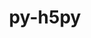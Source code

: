 ---
title: "py-h5py"
layout: cache
categories: [package, develop-2024-03-17]
meta: {"versions": ["3.10.0"], "compilers": ["apple-clang@=15.0.0", "cce@=15.0.1", "gcc@=11.1.0", "gcc@=11.4.0", "gcc@=9.4.0", "oneapi@=2024.0.0"], "oss": ["rhel8", "ubuntu20.04", "ubuntu22.04", "ventura"], "platforms": ["darwin", "linux"], "targets": ["aarch64", "neoverse_v1", "neoverse_v2", "ppc64le", "x86_64_v3", "zen4"], "stacks": ["data-vis-sdk", "e4s", "e4s-cray-rhel", "e4s-neoverse-v2", "e4s-neoverse_v1", "e4s-oneapi", "e4s-power", "ml-darwin-aarch64-mps", "ml-linux-x86_64-cpu", "ml-linux-x86_64-cuda", "ml-linux-x86_64-rocm", "root"], "num_specs": 25, "num_specs_by_stack": {"root": 25, "ml-darwin-aarch64-mps": 1, "e4s-cray-rhel": 2, "e4s-power": 2, "data-vis-sdk": 2, "e4s-neoverse_v1": 4, "e4s-neoverse-v2": 4, "e4s": 4, "ml-linux-x86_64-cuda": 2, "ml-linux-x86_64-cpu": 2, "ml-linux-x86_64-rocm": 1, "e4s-oneapi": 2}}
spec_details: [{"hash": "2s6zev42by5mu7gzoynpb7zmb7ivfcwk", "compiler": "apple-clang@=15.0.0", "versions": ["3.10.0"], "os": "ventura", "platform": "darwin", "target": "aarch64", "variants": ["build_system=python_pip", "+mpi"], "stacks": ["root", "ml-darwin-aarch64-mps"], "size": "-", "tarball": "https://binaries.spack.io/releases/develop-2024-03-17/build_cache/darwin-ventura-aarch64/apple-clang-15.0.0/py-h5py-3.10.0/darwin-ventura-aarch64-apple-clang-15.0.0-py-h5py-3.10.0-2s6zev42by5mu7gzoynpb7zmb7ivfcwk.spack"}, {"hash": "fmn2tn2kvxwjeqb7rrvicztdzct7qzhy", "compiler": "cce@=15.0.1", "versions": ["3.10.0"], "os": "rhel8", "platform": "linux", "target": "zen4", "variants": ["build_system=python_pip", "~mpi"], "stacks": ["root", "e4s-cray-rhel"], "size": "-", "tarball": "https://binaries.spack.io/releases/develop-2024-03-17/build_cache/linux-rhel8-zen4/cce-15.0.1/py-h5py-3.10.0/linux-rhel8-zen4-cce-15.0.1-py-h5py-3.10.0-fmn2tn2kvxwjeqb7rrvicztdzct7qzhy.spack"}, {"hash": "wwoe36zdz3gb643xf5bzb4lzkadbweig", "compiler": "cce@=15.0.1", "versions": ["3.10.0"], "os": "rhel8", "platform": "linux", "target": "zen4", "variants": ["build_system=python_pip", "+mpi"], "stacks": ["root", "e4s-cray-rhel"], "size": "-", "tarball": "https://binaries.spack.io/releases/develop-2024-03-17/build_cache/linux-rhel8-zen4/cce-15.0.1/py-h5py-3.10.0/linux-rhel8-zen4-cce-15.0.1-py-h5py-3.10.0-wwoe36zdz3gb643xf5bzb4lzkadbweig.spack"}, {"hash": "vnkacnucekprvevcn23wv3qfc7t76azz", "compiler": "gcc@=9.4.0", "versions": ["3.10.0"], "os": "ubuntu20.04", "platform": "linux", "target": "ppc64le", "variants": ["build_system=python_pip", "+mpi"], "stacks": ["e4s-power", "root"], "size": "-", "tarball": "https://binaries.spack.io/releases/develop-2024-03-17/build_cache/linux-ubuntu20.04-ppc64le/gcc-9.4.0/py-h5py-3.10.0/linux-ubuntu20.04-ppc64le-gcc-9.4.0-py-h5py-3.10.0-vnkacnucekprvevcn23wv3qfc7t76azz.spack"}, {"hash": "mctoxyyq27u3lr73sny7d6ii3v43zjcn", "compiler": "gcc@=9.4.0", "versions": ["3.10.0"], "os": "ubuntu20.04", "platform": "linux", "target": "ppc64le", "variants": ["build_system=python_pip", "+mpi"], "stacks": ["e4s-power", "root"], "size": "-", "tarball": "https://binaries.spack.io/releases/develop-2024-03-17/build_cache/linux-ubuntu20.04-ppc64le/gcc-9.4.0/py-h5py-3.10.0/linux-ubuntu20.04-ppc64le-gcc-9.4.0-py-h5py-3.10.0-mctoxyyq27u3lr73sny7d6ii3v43zjcn.spack"}, {"hash": "fv37xbh4cqzqvynrpna62rer2ypt74er", "compiler": "gcc@=11.1.0", "versions": ["3.10.0"], "os": "ubuntu20.04", "platform": "linux", "target": "x86_64_v3", "variants": ["build_system=python_pip", "+mpi"], "stacks": ["root", "data-vis-sdk"], "size": "-", "tarball": "https://binaries.spack.io/releases/develop-2024-03-17/build_cache/linux-ubuntu20.04-x86_64_v3/gcc-11.1.0/py-h5py-3.10.0/linux-ubuntu20.04-x86_64_v3-gcc-11.1.0-py-h5py-3.10.0-fv37xbh4cqzqvynrpna62rer2ypt74er.spack"}, {"hash": "oqzit3hrptlel6ghh37vsdleqwxhgfju", "compiler": "gcc@=11.1.0", "versions": ["3.10.0"], "os": "ubuntu20.04", "platform": "linux", "target": "x86_64_v3", "variants": ["build_system=python_pip", "+mpi"], "stacks": ["root", "data-vis-sdk"], "size": "-", "tarball": "https://binaries.spack.io/releases/develop-2024-03-17/build_cache/linux-ubuntu20.04-x86_64_v3/gcc-11.1.0/py-h5py-3.10.0/linux-ubuntu20.04-x86_64_v3-gcc-11.1.0-py-h5py-3.10.0-oqzit3hrptlel6ghh37vsdleqwxhgfju.spack"}, {"hash": "q6haleoe7fm5nmt6w3tja2f3vfaocqto", "compiler": "gcc@=11.4.0", "versions": ["3.10.0"], "os": "ubuntu22.04", "platform": "linux", "target": "neoverse_v1", "variants": ["build_system=python_pip", "+mpi"], "stacks": ["e4s-neoverse_v1", "root"], "size": "-", "tarball": "https://binaries.spack.io/releases/develop-2024-03-17/build_cache/linux-ubuntu22.04-neoverse_v1/gcc-11.4.0/py-h5py-3.10.0/linux-ubuntu22.04-neoverse_v1-gcc-11.4.0-py-h5py-3.10.0-q6haleoe7fm5nmt6w3tja2f3vfaocqto.spack"}, {"hash": "uqmp3kqqginvfa4wqfacmjwulnmhtfje", "compiler": "gcc@=11.4.0", "versions": ["3.10.0"], "os": "ubuntu22.04", "platform": "linux", "target": "neoverse_v1", "variants": ["build_system=python_pip", "+mpi"], "stacks": ["e4s-neoverse_v1", "root"], "size": "-", "tarball": "https://binaries.spack.io/releases/develop-2024-03-17/build_cache/linux-ubuntu22.04-neoverse_v1/gcc-11.4.0/py-h5py-3.10.0/linux-ubuntu22.04-neoverse_v1-gcc-11.4.0-py-h5py-3.10.0-uqmp3kqqginvfa4wqfacmjwulnmhtfje.spack"}, {"hash": "3jz3wnsbkx4iopabi6ecjzhqhbr2ntw7", "compiler": "gcc@=11.4.0", "versions": ["3.10.0"], "os": "ubuntu22.04", "platform": "linux", "target": "neoverse_v1", "variants": ["build_system=python_pip", "+mpi"], "stacks": ["e4s-neoverse_v1", "root"], "size": "-", "tarball": "https://binaries.spack.io/releases/develop-2024-03-17/build_cache/linux-ubuntu22.04-neoverse_v1/gcc-11.4.0/py-h5py-3.10.0/linux-ubuntu22.04-neoverse_v1-gcc-11.4.0-py-h5py-3.10.0-3jz3wnsbkx4iopabi6ecjzhqhbr2ntw7.spack"}, {"hash": "oxpo6l75cdbb25xjqqafzrfkjrxg2e24", "compiler": "gcc@=11.4.0", "versions": ["3.10.0"], "os": "ubuntu22.04", "platform": "linux", "target": "neoverse_v1", "variants": ["build_system=python_pip", "+mpi"], "stacks": ["e4s-neoverse_v1", "root"], "size": "-", "tarball": "https://binaries.spack.io/releases/develop-2024-03-17/build_cache/linux-ubuntu22.04-neoverse_v1/gcc-11.4.0/py-h5py-3.10.0/linux-ubuntu22.04-neoverse_v1-gcc-11.4.0-py-h5py-3.10.0-oxpo6l75cdbb25xjqqafzrfkjrxg2e24.spack"}, {"hash": "wcxnqrncnaiqzy4fsmo2fugil6kkokxg", "compiler": "gcc@=11.4.0", "versions": ["3.10.0"], "os": "ubuntu22.04", "platform": "linux", "target": "neoverse_v2", "variants": ["build_system=python_pip", "+mpi"], "stacks": ["e4s-neoverse-v2", "root"], "size": "-", "tarball": "https://binaries.spack.io/releases/develop-2024-03-17/build_cache/linux-ubuntu22.04-neoverse_v2/gcc-11.4.0/py-h5py-3.10.0/linux-ubuntu22.04-neoverse_v2-gcc-11.4.0-py-h5py-3.10.0-wcxnqrncnaiqzy4fsmo2fugil6kkokxg.spack"}, {"hash": "k75wda5s6ugti3gkuzet2jln6cloftgg", "compiler": "gcc@=11.4.0", "versions": ["3.10.0"], "os": "ubuntu22.04", "platform": "linux", "target": "neoverse_v2", "variants": ["build_system=python_pip", "+mpi"], "stacks": ["e4s-neoverse-v2", "root"], "size": "-", "tarball": "https://binaries.spack.io/releases/develop-2024-03-17/build_cache/linux-ubuntu22.04-neoverse_v2/gcc-11.4.0/py-h5py-3.10.0/linux-ubuntu22.04-neoverse_v2-gcc-11.4.0-py-h5py-3.10.0-k75wda5s6ugti3gkuzet2jln6cloftgg.spack"}, {"hash": "fstn3wilf3j55sblwkg4jk6otesdjwop", "compiler": "gcc@=11.4.0", "versions": ["3.10.0"], "os": "ubuntu22.04", "platform": "linux", "target": "neoverse_v2", "variants": ["build_system=python_pip", "+mpi"], "stacks": ["e4s-neoverse-v2", "root"], "size": "-", "tarball": "https://binaries.spack.io/releases/develop-2024-03-17/build_cache/linux-ubuntu22.04-neoverse_v2/gcc-11.4.0/py-h5py-3.10.0/linux-ubuntu22.04-neoverse_v2-gcc-11.4.0-py-h5py-3.10.0-fstn3wilf3j55sblwkg4jk6otesdjwop.spack"}, {"hash": "rkdytwpwb6o7z4o5mmarhka5yizzrwa6", "compiler": "gcc@=11.4.0", "versions": ["3.10.0"], "os": "ubuntu22.04", "platform": "linux", "target": "neoverse_v2", "variants": ["build_system=python_pip", "+mpi"], "stacks": ["e4s-neoverse-v2", "root"], "size": "-", "tarball": "https://binaries.spack.io/releases/develop-2024-03-17/build_cache/linux-ubuntu22.04-neoverse_v2/gcc-11.4.0/py-h5py-3.10.0/linux-ubuntu22.04-neoverse_v2-gcc-11.4.0-py-h5py-3.10.0-rkdytwpwb6o7z4o5mmarhka5yizzrwa6.spack"}, {"hash": "c2wf3oxigcoscpyb6pdgcwdoxajku3rn", "compiler": "gcc@=11.4.0", "versions": ["3.10.0"], "os": "ubuntu22.04", "platform": "linux", "target": "x86_64_v3", "variants": ["build_system=python_pip", "+mpi"], "stacks": ["root", "e4s"], "size": "-", "tarball": "https://binaries.spack.io/releases/develop-2024-03-17/build_cache/linux-ubuntu22.04-x86_64_v3/gcc-11.4.0/py-h5py-3.10.0/linux-ubuntu22.04-x86_64_v3-gcc-11.4.0-py-h5py-3.10.0-c2wf3oxigcoscpyb6pdgcwdoxajku3rn.spack"}, {"hash": "66exi6lxqgqvez2qy5nlm562ogkvla5a", "compiler": "gcc@=11.4.0", "versions": ["3.10.0"], "os": "ubuntu22.04", "platform": "linux", "target": "x86_64_v3", "variants": ["build_system=python_pip", "+mpi"], "stacks": ["root", "e4s"], "size": "-", "tarball": "https://binaries.spack.io/releases/develop-2024-03-17/build_cache/linux-ubuntu22.04-x86_64_v3/gcc-11.4.0/py-h5py-3.10.0/linux-ubuntu22.04-x86_64_v3-gcc-11.4.0-py-h5py-3.10.0-66exi6lxqgqvez2qy5nlm562ogkvla5a.spack"}, {"hash": "frrma3tu7jaid7xyoy5sd6qnmzrqapxx", "compiler": "gcc@=11.4.0", "versions": ["3.10.0"], "os": "ubuntu22.04", "platform": "linux", "target": "x86_64_v3", "variants": ["build_system=python_pip", "+mpi"], "stacks": ["root", "ml-linux-x86_64-cuda"], "size": "-", "tarball": "https://binaries.spack.io/releases/develop-2024-03-17/build_cache/linux-ubuntu22.04-x86_64_v3/gcc-11.4.0/py-h5py-3.10.0/linux-ubuntu22.04-x86_64_v3-gcc-11.4.0-py-h5py-3.10.0-frrma3tu7jaid7xyoy5sd6qnmzrqapxx.spack"}, {"hash": "3k3l34p6ri4ig6xyx3xazbqhiyylmu7d", "compiler": "gcc@=11.4.0", "versions": ["3.10.0"], "os": "ubuntu22.04", "platform": "linux", "target": "x86_64_v3", "variants": ["build_system=python_pip", "+mpi"], "stacks": ["root", "e4s"], "size": "-", "tarball": "https://binaries.spack.io/releases/develop-2024-03-17/build_cache/linux-ubuntu22.04-x86_64_v3/gcc-11.4.0/py-h5py-3.10.0/linux-ubuntu22.04-x86_64_v3-gcc-11.4.0-py-h5py-3.10.0-3k3l34p6ri4ig6xyx3xazbqhiyylmu7d.spack"}, {"hash": "ogpyom3taniupujnsflcvpne4b44fvi6", "compiler": "gcc@=11.4.0", "versions": ["3.10.0"], "os": "ubuntu22.04", "platform": "linux", "target": "x86_64_v3", "variants": ["build_system=python_pip", "+mpi"], "stacks": ["root", "e4s"], "size": "-", "tarball": "https://binaries.spack.io/releases/develop-2024-03-17/build_cache/linux-ubuntu22.04-x86_64_v3/gcc-11.4.0/py-h5py-3.10.0/linux-ubuntu22.04-x86_64_v3-gcc-11.4.0-py-h5py-3.10.0-ogpyom3taniupujnsflcvpne4b44fvi6.spack"}, {"hash": "2suec6jsnyb25v7ksa2oyt7teuylnoxf", "compiler": "gcc@=11.4.0", "versions": ["3.10.0"], "os": "ubuntu22.04", "platform": "linux", "target": "x86_64_v3", "variants": ["build_system=python_pip", "+mpi"], "stacks": ["root", "ml-linux-x86_64-cpu"], "size": "-", "tarball": "https://binaries.spack.io/releases/develop-2024-03-17/build_cache/linux-ubuntu22.04-x86_64_v3/gcc-11.4.0/py-h5py-3.10.0/linux-ubuntu22.04-x86_64_v3-gcc-11.4.0-py-h5py-3.10.0-2suec6jsnyb25v7ksa2oyt7teuylnoxf.spack"}, {"hash": "ocjh4uhjjt6a6dvgfkhkc2rswd4jrqnc", "compiler": "gcc@=11.4.0", "versions": ["3.10.0"], "os": "ubuntu22.04", "platform": "linux", "target": "x86_64_v3", "variants": ["build_system=python_pip", "~mpi"], "stacks": ["root", "ml-linux-x86_64-cuda", "ml-linux-x86_64-cpu"], "size": "-", "tarball": "https://binaries.spack.io/releases/develop-2024-03-17/build_cache/linux-ubuntu22.04-x86_64_v3/gcc-11.4.0/py-h5py-3.10.0/linux-ubuntu22.04-x86_64_v3-gcc-11.4.0-py-h5py-3.10.0-ocjh4uhjjt6a6dvgfkhkc2rswd4jrqnc.spack"}, {"hash": "rwallnm3nphslwpjphxd2gy4b5yjrdc2", "compiler": "gcc@=11.4.0", "versions": ["3.10.0"], "os": "ubuntu22.04", "platform": "linux", "target": "x86_64_v3", "variants": ["build_system=python_pip", "+mpi"], "stacks": ["root", "ml-linux-x86_64-rocm"], "size": "-", "tarball": "https://binaries.spack.io/releases/develop-2024-03-17/build_cache/linux-ubuntu22.04-x86_64_v3/gcc-11.4.0/py-h5py-3.10.0/linux-ubuntu22.04-x86_64_v3-gcc-11.4.0-py-h5py-3.10.0-rwallnm3nphslwpjphxd2gy4b5yjrdc2.spack"}, {"hash": "adcnofnyaizwf3dhgi6ij3nqlbkafp4p", "compiler": "oneapi@=2024.0.0", "versions": ["3.10.0"], "os": "ubuntu22.04", "platform": "linux", "target": "x86_64_v3", "variants": ["build_system=python_pip", "+mpi"], "stacks": ["root", "e4s-oneapi"], "size": "-", "tarball": "https://binaries.spack.io/releases/develop-2024-03-17/build_cache/linux-ubuntu22.04-x86_64_v3/oneapi-2024.0.0/py-h5py-3.10.0/linux-ubuntu22.04-x86_64_v3-oneapi-2024.0.0-py-h5py-3.10.0-adcnofnyaizwf3dhgi6ij3nqlbkafp4p.spack"}, {"hash": "zntjobsnl6ji33wz5rwuucywwxoo4zwy", "compiler": "oneapi@=2024.0.0", "versions": ["3.10.0"], "os": "ubuntu22.04", "platform": "linux", "target": "x86_64_v3", "variants": ["build_system=python_pip", "+mpi"], "stacks": ["root", "e4s-oneapi"], "size": "-", "tarball": "https://binaries.spack.io/releases/develop-2024-03-17/build_cache/linux-ubuntu22.04-x86_64_v3/oneapi-2024.0.0/py-h5py-3.10.0/linux-ubuntu22.04-x86_64_v3-oneapi-2024.0.0-py-h5py-3.10.0-zntjobsnl6ji33wz5rwuucywwxoo4zwy.spack"}]
---